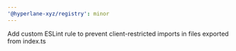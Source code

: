 ```yaml
---
'@hyperlane-xyz/registry': minor
---
```


Add custom ESLint rule to prevent client-restricted imports in files exported from index.ts
